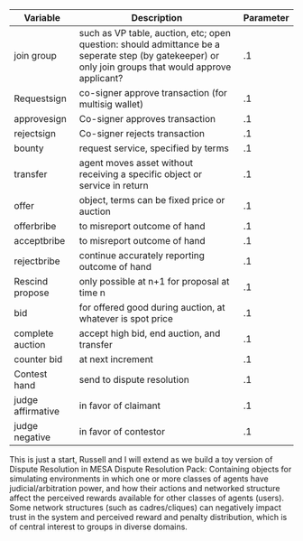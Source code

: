 Variable      |  Description          |  Parameter
-----------------------|-----------------------|-----------------------
join group       | such as VP table, auction, etc; open question: should admittance be a seperate step (by gatekeeper) or only join groups that would approve applicant?  | .1
Requestsign  |  co-signer approve transaction (for multisig wallet)   | .1
approvesign    | Co-signer approves transaction  | .1
rejectsign     |  Co-signer rejects transaction   | .1
bounty          | request service, specified by terms   | .1  
transfer           | agent moves asset without receiving a specific object or service in return | .1
offer               | object, terms can be fixed price or auction  | .1
offerbribe                   |   to misreport outcome of hand       | .1
acceptbribe                     |    to misreport outcome of hand   | .1
rejectbribe                 |  continue accurately reporting outcome of hand  | .1
Rescind propose         |    only possible at n+1 for proposal at time n    | .1
bid                   |     for offered good during auction, at whatever is spot price  | .1
complete auction            |     accept high bid, end auction, and transfer    | .1
counter bid           |     at next increment   | .1
Contest hand               |      send to dispute resolution    | .1
judge affirmative         | in favor of claimant    | .1
judge negative            | in favor of contestor   | .1

This is just a start, Russell and I will extend as we build a toy version of Dispute Resolution in MESA
Dispute Resolution Pack: Containing objects for simulating
environments in which one or more classes of agents have
judicial/arbitration power, and how their actions and networked
structure affect the perceived rewards available for other classes of
agents (users). Some network structures (such as cadres/cliques) can
negatively impact trust in the system and perceived reward and
penalty distribution, which is of central interest to groups in diverse
domains.
